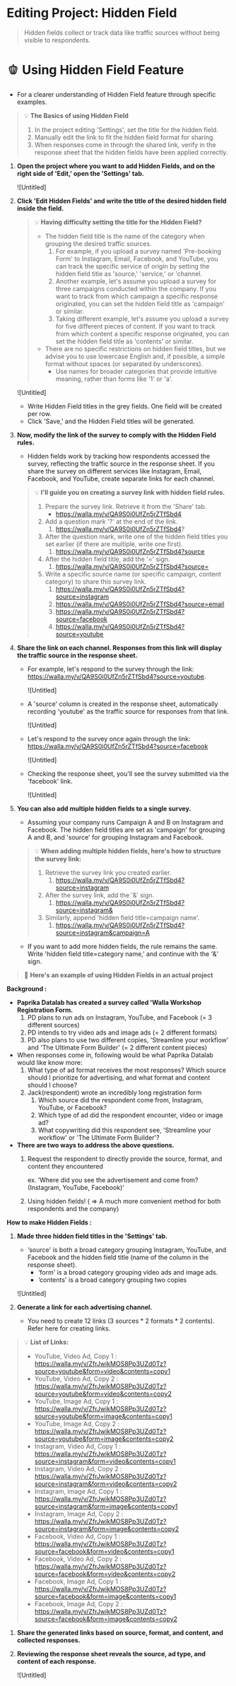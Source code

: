 # Editing Project: Hidden Field

> Hidden fields collect or track data like traffic sources without being visible to respondents.

# 🫑 Using Hidden Field Feature

- For a clearer understanding of Hidden Field feature through specific examples.


> 💡 **The Basics of using Hidden Field**
> 
> 1. In the project editing 'Settings', set the title for the hidden field.
> 2. Manually edit the link to fit the hidden field format for sharing.
> 3. When responses come in through the shared link, verify in the response sheet that the hidden fields have been applied correctly.

1. **Open the project where you want to add Hidden Fields, and on the right side of 'Edit,' open the 'Settings' tab.**
    
    ![Untitled]

2. **Click 'Edit Hidden Fields' and write the title of the desired hidden field inside the field.**

    > 💡 **Having difficulty setting the title for the Hidden Field?**
    > 
    > - The hidden field title is the name of the category when grouping the desired traffic sources.
    >     1. For example, if you upload a survey named 'Pre-booking Form' to Instagram, Email, Facebook, and YouTube, you can track the specific service of origin by setting the hidden field title as 'source,' 'service,' or 'channel.
    >     2. Another example, let's assume you upload a survey for three campaigns conducted within the company. If you want to track from which campaign a specific response originated, you can set the hidden field title as 'campaign' or similar.
    >     3. Taking different example, let's assume you upload a survey for five different pieces of content. If you want to track from which content a specific response originated, you can set the hidden field title as 'contents' or similar.
    > - There are no specific restrictions on hidden field titles, but we advise you to use lowercase English and, if possible, a simple format without spaces (or separated by underscores).
    >     - Use names for broader categories that provide intuitive meaning, rather than forms like '1' or 'a'. 

    ![Untitled]
    
    - Write Hidden Field titles in the grey fields. One field will be created per row.
    - Click 'Save,' and the Hidden Field titles will be generated.

3. **Now, modify the link of the survey to comply with the Hidden Field rules.**
    - Hidden fields work by tracking how respondents accessed the survey, reflecting the traffic source in the response sheet. If you share the survey on different services like Instagram, Email, Facebook, and YouTube, create separate links for each channel.

    > 💡 **I'll guide you on creating a survey link with hidden field rules.**
    >
    > 1. Prepare the survey link. Retrieve it from the 'Share' tab.
    >     - https://walla.my/v/QA9S0i0UfZn5rZTfSbd4
    > 2. Add a question mark '?' at the end of the link. 
    >     1. https://walla.my/v/QA9S0i0UfZn5rZTfSbd4?
    > 3. After the question mark, write one of the hidden field titles you set earlier (if there are multiple, write one first).
    >     1. https://walla.my/v/QA9S0i0UfZn5rZTfSbd4?source
    > 4. After the hidden field title, add the '=' sign.
    >     1. https://walla.my/v/QA9S0i0UfZn5rZTfSbd4?source=
    > 5. Write a specific source name (or specific campaign, content category) to share this survey link.
    >     1. https://walla.my/v/QA9S0i0UfZn5rZTfSbd4?source=instagram
    >     2. https://walla.my/v/QA9S0i0UfZn5rZTfSbd4?source=email
    >     3. https://walla.my/v/QA9S0i0UfZn5rZTfSbd4?source=facebook
    >     4. https://walla.my/v/QA9S0i0UfZn5rZTfSbd4?source=youtube 

4. **Share the link on each channel. Responses from this link will display the traffic source in the response sheet.** 
    - For example, let's respond to the survey through the link: https://walla.my/v/QA9S0i0UfZn5rZTfSbd4?source=youtube.
        
        ![Untitled]
        
    - A 'source' column is created in the response sheet, automatically recording 'youtube' as the traffic source for responses from that link.
        
        ![Untitled]
        
    - Let's respond to the survey once again through the link: https://walla.my/v/QA9S0i0UfZn5rZTfSbd4?source=facebook
        
        ![Untitled]
        
    - Checking the response sheet, you'll see the survey submitted via the 'facebook' link.
        
        ![Untitled]
        
5. **You can also add multiple hidden fields to a single survey.**
    - Assuming your company runs Campaign A and B on Instagram and Facebook. The hidden field titles are set as 'campaign' for grouping A and B, and 'source' for grouping Instagram and Facebook.

    > 💡 **When adding multiple hidden fields, here's how to structure the survey link:**
    > 
    > 1. Retrieve the survey link you created earlier.
    >     1. https://walla.my/v/QA9S0i0UfZn5rZTfSbd4?source=instagram
    > 2. After the survey link, add the '&' sign. 
    >     1. https://walla.my/v/QA9S0i0UfZn5rZTfSbd4?source=instagram&
    > 3. Similarly, append 'hidden field title=campaign name'. 
    >     1. https://walla.my/v/QA9S0i0UfZn5rZTfSbd4?source=instagram&campaign=A
    
    - If you want to add more hidden fields, the rule remains the same. Write 'hidden field title=category name,' and continue with the '&' sign.

> 🙂 **Here's an example of using Hidden Fields in an actual project**

**Background :** 

- **Paprika Datalab has created a survey called 'Walla Workshop Registration Form.**
    1. PD plans to run ads on Instagram, YouTube, and Facebook (= 3 different sources)
    2. PD intends to try video ads and image ads (= 2 different formats) 
    3. PD also plans to use two different copies, 'Streamline your workflow' and 'The Ultimate Form Builder' (= 2 different content pieces)
- When responses come in, following would be what Paprika Datalab would like know more:
    1. What type of ad format receives the most responses? Which source should I prioritize for advertising, and what format and content should I choose?
    2. Jack(respondent) wrote an incredibly long registration form
        1. Which source did the respondent come from, Instagram, YouTube, or Facebook? 
        2. Which type of ad did the respondent encounter, video or image ad?
        3. What copywriting did this respondent see, 'Streamline your workflow' or 'The Ultimate Form Builder'?
- **There are two ways to address the above questions.**
    1. Request the respondent to directly provide the source, format, and content they encountered
        
        ex. ‘Where did you see the advertisement and come from? (Instagram, YouTube, Facebook)’
        
    2. Using hidden fields! ( ⇒ A much more convenient method for both respondents and the company)

**How to make Hidden Fields :** 

1. **Made three hidden field titles in the 'Settings' tab.**
    - ‘source' is both a broad category grouping Instagram, YouTube, and Facebook and the hidden field title (name of the column in the response sheet).
        - ‘form' is a broad category grouping video ads and image ads.
        - ‘contents' is a broad category grouping two copies
    
    ![Untitled]
    

2. **Generate a link for each advertising channel.**
    - You need to create 12 links (3 sources * 2 formats * 2 contents). Refer here for creating links.

> 💡 **List of Links:**
> - YouTube, Video Ad, Copy 1 : https://walla.my/v/ZfrJwikMOS8Pp3UZd0Tz?source=youtube&form=video&contents=copy1
> - YouTube, Video Ad, Copy 2 : https://walla.my/v/ZfrJwikMOS8Pp3UZd0Tz?source=youtube&form=video&contents=copy2
> - YouTube, Image Ad, Copy 1 : https://walla.my/v/ZfrJwikMOS8Pp3UZd0Tz?source=youtube&form=image&contents=copy1
> - YouTube, Image Ad, Copy 2 : https://walla.my/v/ZfrJwikMOS8Pp3UZd0Tz?source=youtube&form=image&contents=copy2
> - Instagram, Video Ad, Copy 1 : https://walla.my/v/ZfrJwikMOS8Pp3UZd0Tz?source=instagram&form=video&contents=copy1
> - Instagram, Video Ad, Copy 2 : https://walla.my/v/ZfrJwikMOS8Pp3UZd0Tz?source=instagram&form=video&contents=copy2
> - Instagram, Image Ad, Copy 1 : https://walla.my/v/ZfrJwikMOS8Pp3UZd0Tz?source=instagram&form=image&contents=copy1
> - Instagram, Image Ad, Copy 2 : https://walla.my/v/ZfrJwikMOS8Pp3UZd0Tz?source=instagram&form=image&contents=copy2
> - Facebook, Video Ad, Copy 1 : https://walla.my/v/ZfrJwikMOS8Pp3UZd0Tz?source=facebook&form=video&contents=copy1
> - Facebook, Video Ad, Copy 2 : https://walla.my/v/ZfrJwikMOS8Pp3UZd0Tz?source=facebook&form=video&contents=copy2
> - Facebook, Image Ad, Copy 1 : https://walla.my/v/ZfrJwikMOS8Pp3UZd0Tz?source=facebook&form=image&contents=copy1
> - Facebook, Image Ad, Copy 2 : https://walla.my/v/ZfrJwikMOS8Pp3UZd0Tz?source=facebook&form=image&contents=copy2

1. **Share the generated links based on source, format, and content, and collected responses.**
2. **Reviewing the response sheet reveals the source, ad type, and content of each response.** 
    
    ![Untitled]
